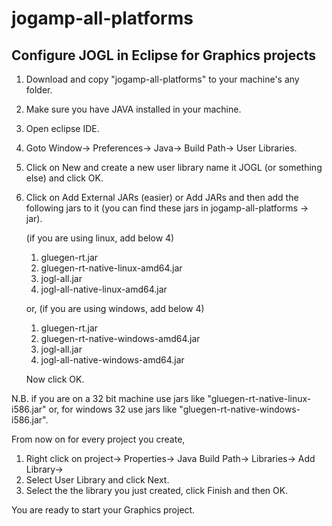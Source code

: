 # jogamp-all-platforms

Configure JOGL in Eclipse for Graphics projects
----------------------------------------------
1. Download and copy "jogamp-all-platforms" to your machine's any folder.
2. Make sure you have JAVA installed in your machine.
3. Open eclipse IDE.
4. Goto Window-> Preferences-> Java-> Build Path-> User Libraries.
5. Click on New and create a new user library name it JOGL (or something else) and click OK.
6. Click on Add External JARs (easier) or Add JARs and then add the following jars to it 
   (you can find these jars in jogamp-all-platforms -> jar).

	(if you are using linux, add below 4)
	1. gluegen-rt.jar
	2. gluegen-rt-native-linux-amd64.jar
	3. jogl-all.jar
	4. jogl-all-native-linux-amd64.jar
	
	or, (if you are using windows, add below 4)
	
	1. gluegen-rt.jar
	2. gluegen-rt-native-windows-amd64.jar
	3. jogl-all.jar
	4. jogl-all-native-windows-amd64.jar
   
   Now click OK.
	
N.B. if you are on a 32 bit machine use jars like "gluegen-rt-native-linux-i586.jar"
	or, for windows 32 use jars like "gluegen-rt-native-windows-i586.jar".


From now on for every project you create,

1. Right click on project-> Properties-> Java Build Path-> Libraries-> Add Library->
2. Select User Library and click Next.
3. Select the the library you just created, click Finish and then OK.


You are ready to start your Graphics project.
